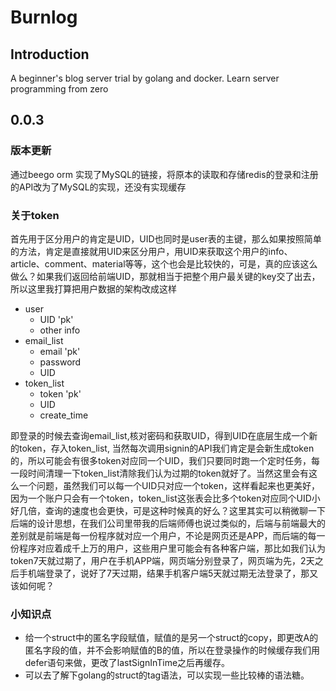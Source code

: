# Burnlog
## Introduction
A beginner's blog server trial by golang and docker.
Learn server programming from zero

## 0.0.3

### 版本更新

通过beego orm 实现了MySQL的链接，将原本的读取和存储redis的登录和注册的API改为了MySQL的实现，还没有实现缓存

### 关于token
首先用于区分用户的肯定是UID，UID也同时是user表的主键，那么如果按照简单的方法，肯定是直接就用UID来区分用户，用UID来获取这个用户的info、article、comment、material等等，这个也会是比较快的，可是，真的应该这么做么？如果我们返回给前端UID，那就相当于把整个用户最关键的key交了出去，所以这里我打算把用户数据的架构改成这样

* user
	* UID 'pk'
	* other info
* email_list
	* email 'pk'
	* password
	* UID
* token_list
	* token 'pk'
	* UID 
	* create_time

即登录的时候去查询email_list,核对密码和获取UID，得到UID在底层生成一个新的token，存入token_list, 当然每次调用signin的API我们肯定是会新生成token的，所以可能会有很多token对应同一个UID，我们只要同时跑一个定时任务，每一段时间清理一下token_list清除我们认为过期的token就好了。当然这里会有这么一个问题，虽然我们可以每一个UID只对应一个token，这样看起来也更美好，因为一个账户只会有一个token，token_list这张表会比多个token对应同个UID小好几倍，查询的速度也会更快，可是这种时候真的好么？这里其实可以稍微聊一下后端的设计思想，在我们公司里带我的后端师傅也说过类似的，后端与前端最大的差别就是前端是每一份程序就对应一个用户，不论是网页还是APP，而后端的每一份程序对应着成千上万的用户，这些用户里可能会有各种客户端，那比如我们认为token7天就过期了，用户在手机APP端，网页端分别登录了，网页端为先，2天之后手机端登录了，说好了7天过期，结果手机客户端5天就过期无法登录了，那又该如何呢？

### 小知识点
* 给一个struct中的匿名字段赋值，赋值的是另一个struct的copy，即更改A的匿名字段的值，并不会影响赋值的B的值，所以在登录操作的时候缓存我们用defer语句来做，更改了lastSignInTime之后再缓存。
* 可以去了解下golang的struct的tag语法，可以实现一些比较棒的语法糖。